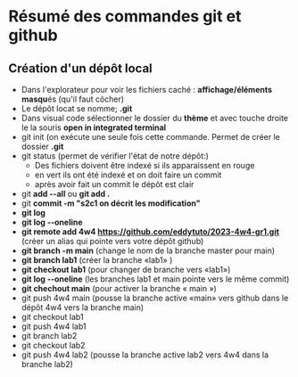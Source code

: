 # Résumé des commandes git et github

## Création d'un dépôt local

- Dans l'explorateur pour voir les fichiers caché : **affichage/éléments masqu**és (qu'il faut côcher)
- Le dépôt locat se nomme; **.git**
- Dans visual code sélectionner le dossier du **thème** et avec touche droite le la souris **open in integrated terminal**
- git init (on exécute une seule fois cette commande. Permet de créer le dossier **.git**
- git status (permet de vérifier l'état de notre dépôt:)
  - Des fichiers doivent être indexé si ils apparaissent en rouge
  - en vert ils ont été indexé et on doit faire un commit
  - après avoir fait un commit le dépôt est clair
- git **add --all** ou **git add .**
- git **commit -m "s2c1 on décrit les modification"**
- **git log**
- **git log --oneline**
- **git remote add 4w4 <https://github.com/eddytuto/2023-4w4-gr1.git>** (créer un alias qui pointe vers votre dépôt github)
- **git branch -m main** (change le nom de la branche master pour main)
- **git branch lab1** (créer la branche «lab1» )
- **git checkout lab1** (pour changer de branche vers «lab1»)
- **git log --oneline** (les branches lab1 et main pointe vers le même commit)
- **git chechout main** (pour activer la branche « main »)
- git push 4w4 main (pousse la branche active «main» vers github dans le dépôt 4w4 vers la branche main)
- git checkout lab1
- git push 4w4 lab1
- git branch lab2
- git checkout lab2
- git push 4w4 lab2 (pousse la branche active lab2 vers 4w4 dans la branche lab2)
